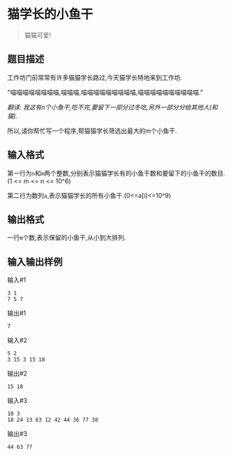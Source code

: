# 猫学长的小鱼干
> 猫猫可爱!
## 题目描述
工作坊门前常常有许多猫猫学长路过,今天猫学长特地来到工作坊.

"喵喵喵喵喵喵喵喵,喵喵喵,喵喵喵喵喵喵喵喵喵,喵喵喵喵喵喵喵喵喵喵."

_翻译: 我这有n个小鱼干,吃不完,要留下一部分过冬吃,另外一部分分给其他人(和猫)._

所以,请你帮忙写一个程序,帮猫猫学长筛选出最大的m个小鱼干.

## 输入格式
第一行为`n`和`m`两个整数,分别表示猫猫学长有的小鱼干数和要留下的小鱼干的数目.(1 <= m <= n <= 10^6)

第二行为数列`a`,表示猫猫学长的所有小鱼干.(0<=a[i]<=10^9)

## 输出格式
一行`m`个数,表示保留的小鱼干,从小到大排列.

## 输入输出样例
输入#1
```
3 1
7 5 7
```
输出#1
```
7
```

输入#2
```
5 2
3 15 3 15 18
```
输出#2
```
15 18
```

输入#3
```
10 3
18 24 13 63 12 42 44 36 77 38
```
输出#3
```
44 63 77
```